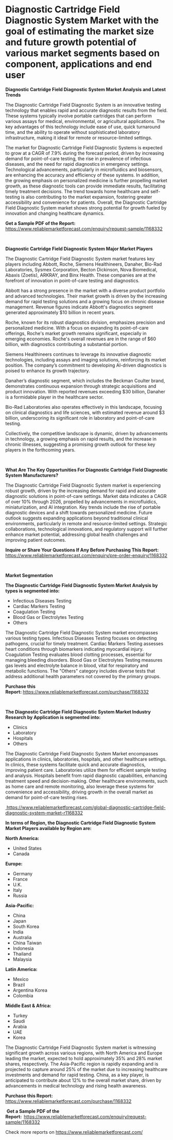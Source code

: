 <p><h1>Diagnostic Cartridge Field Diagnostic System Market with the goal of estimating the market size and future growth potential of various market segments based on component, applications and end user</h1></p><p><strong>Diagnostic Cartridge Field Diagnostic System Market Analysis and Latest Trends</strong></p>
<p><p>The Diagnostic Cartridge Field Diagnostic System is an innovative testing technology that enables rapid and accurate diagnostic results from the field. These systems typically involve portable cartridges that can perform various assays for medical, environmental, or agricultural applications. The key advantages of this technology include ease of use, quick turnaround time, and the ability to operate without sophisticated laboratory infrastructure, making it ideal for remote or resource-limited settings.</p><p>The market for Diagnostic Cartridge Field Diagnostic Systems is expected to grow at a CAGR of 7.9% during the forecast period, driven by increasing demand for point-of-care testing, the rise in prevalence of infectious diseases, and the need for rapid diagnostics in emergency settings. Technological advancements, particularly in microfluidics and biosensors, are enhancing the accuracy and efficiency of these systems. In addition, the growing emphasis on personalized medicine is further propelling market growth, as these diagnostic tools can provide immediate results, facilitating timely treatment decisions. The trend towards home healthcare and self-testing is also contributing to the market expansion, fostering greater accessibility and convenience for patients. Overall, the Diagnostic Cartridge Field Diagnostic System market shows strong potential for growth fueled by innovation and changing healthcare dynamics.</p></p>
<p><strong>Get a Sample PDF of the Report:&nbsp;</strong> <a href="https://www.reliablemarketforecast.com/enquiry/request-sample/1168332?utm_campaign=2479&utm_medium=2&utm_source=Github&utm_content=ia&utm_term=29032025&utm_id=diagnostic-cartridge-field-diagnostic-system">https://www.reliablemarketforecast.com/enquiry/request-sample/1168332</a></p>
<p>&nbsp;</p>
<p><strong>Diagnostic Cartridge Field Diagnostic System Major Market Players</strong></p>
<p><p>The Diagnostic Cartridge Field Diagnostic System market features key players including Abbott, Roche, Siemens Healthineers, Danaher, Bio-Rad Laboratories, Sysmex Corporation, Becton Dickinson, Nova Biomedical, Abaxis (Zoetis), ARKRAY, and Binx Health. These companies are at the forefront of innovation in point-of-care testing and diagnostics.</p><p>Abbott has a strong presence in the market with a diverse product portfolio and advanced technologies. Their market growth is driven by the increasing demand for rapid testing solutions and a growing focus on chronic disease management. Revenue figures indicate Abbott's diagnostics segment generated approximately $10 billion in recent years.</p><p>Roche, known for its robust diagnostics division, emphasizes precision and personalized medicine. With a focus on expanding its point-of-care offerings, Roche's market growth remains significant, especially in emerging economies. Roche's overall revenues are in the range of $60 billion, with diagnostics contributing a substantial portion.</p><p>Siemens Healthineers continues to leverage its innovative diagnostic technologies, including assays and imaging solutions, reinforcing its market position. The company’s commitment to developing AI-driven diagnostics is poised to enhance its growth trajectory.</p><p>Danaher’s diagnostic segment, which includes the Beckman Coulter brand, demonstrates continuous expansion through strategic acquisitions and product innovation. With reported revenues exceeding $30 billion, Danaher is a formidable player in the healthcare sector.</p><p>Bio-Rad Laboratories also operates effectively in this landscape, focusing on clinical diagnostics and life sciences, with estimated revenue around $3 billion, underscoring its significant role in laboratory and point-of-care testing.</p><p>Collectively, the competitive landscape is dynamic, driven by advancements in technology, a growing emphasis on rapid results, and the increase in chronic illnesses, suggesting a promising growth outlook for these key players in the forthcoming years.</p></p>
<p>&nbsp;</p>
<p><strong>What Are The Key Opportunities For Diagnostic Cartridge Field Diagnostic System Manufacturers?</strong></p>
<p><p>The Diagnostic Cartridge Field Diagnostic System market is experiencing robust growth, driven by the increasing demand for rapid and accurate diagnostic solutions in point-of-care settings. Market data indicates a CAGR of over 10% through 2026, propelled by advancements in microfluidics, miniaturization, and AI integration. Key trends include the rise of portable diagnostic devices and a shift towards personalized medicine. Future outlook suggests expanding applications beyond traditional clinical environments, particularly in remote and resource-limited settings. Strategic collaborations, technological innovations, and regulatory support will further enhance market potential, addressing global health challenges and improving patient outcomes.</p></p>
<p><strong>Inquire or Share Your Questions If Any Before Purchasing This Report:</strong> <a href="https://www.reliablemarketforecast.com/enquiry/pre-order-enquiry/1168332?utm_campaign=2479&utm_medium=2&utm_source=Github&utm_content=ia&utm_term=29032025&utm_id=diagnostic-cartridge-field-diagnostic-system">https://www.reliablemarketforecast.com/enquiry/pre-order-enquiry/1168332</a></p>
<p>&nbsp;</p>
<p><strong>Market Segmentation</strong></p>
<p><strong>The Diagnostic Cartridge Field Diagnostic System Market Analysis by types is segmented into:</strong></p>
<p><ul><li>Infectious Diseases Testing</li><li>Cardiac Markers Testing</li><li>Coagulation Testing</li><li>Blood Gas or Electrolytes Testing</li><li>Others</li></ul></p>
<p><p>The Diagnostic Cartridge Field Diagnostic System market encompasses various testing types. Infectious Diseases Testing focuses on detecting pathogens, crucial for timely treatment. Cardiac Markers Testing assesses heart conditions through biomarkers indicating myocardial injury. Coagulation Testing evaluates blood clotting processes, essential for managing bleeding disorders. Blood Gas or Electrolytes Testing measures gas levels and electrolyte balance in blood, vital for respiratory and metabolic functions. The "Others" category includes diverse tests that address additional health parameters not covered by the primary groups.</p></p>
<p><strong>Purchase this Report:&nbsp;</strong><a href="https://www.reliablemarketforecast.com/purchase/1168332?utm_campaign=2479&utm_medium=2&utm_source=Github&utm_content=ia&utm_term=29032025&utm_id=diagnostic-cartridge-field-diagnostic-system">https://www.reliablemarketforecast.com/purchase/1168332</a></p>
<p>&nbsp;</p>
<p><strong>The Diagnostic Cartridge Field Diagnostic System Market Industry Research by Application is segmented into:</strong></p>
<p><ul><li>Clinics</li><li>Laboratory</li><li>Hospitals</li><li>Others</li></ul></p>
<p><p>The Diagnostic Cartridge Field Diagnostic System Market encompasses applications in clinics, laboratories, hospitals, and other healthcare settings. In clinics, these systems facilitate quick and accurate diagnostics, improving patient care. Laboratories utilize them for efficient sample testing and analysis. Hospitals benefit from rapid diagnostic capabilities, enhancing treatment speed and decision-making. Other healthcare environments, such as home care and remote monitoring, also leverage these systems for convenience and accessibility, driving growth in the overall market as demand for point-of-care testing rises.</p></p>
<p><a href="https://www.reliablemarketforecast.com/global-diagnostic-cartridge-field-diagnostic-system-market-r1168332?utm_campaign=2479&utm_medium=2&utm_source=Github&utm_content=ia&utm_term=29032025&utm_id=diagnostic-cartridge-field-diagnostic-system">&nbsp;https://www.reliablemarketforecast.com/global-diagnostic-cartridge-field-diagnostic-system-market-r1168332</a></p>
<p><strong>In terms of Region, the Diagnostic Cartridge Field Diagnostic System Market Players available by Region are:</strong></p>
<p>
    <p> <strong> North America: </strong>
        <ul>
            <li>United States</li>
            <li>Canada</li>
        </ul>
        </p> 
    <p> <strong> Europe: </strong>
        <ul>
            <li>Germany</li>
            <li>France</li>
            <li>U.K.</li>
            <li>Italy</li>
            <li>Russia</li>
        </ul>
        </p> 
    <p> <strong> Asia-Pacific: </strong>
        <ul>
            <li>China</li>
            <li>Japan</li>
            <li>South Korea</li>
            <li>India</li>
            <li>Australia</li>
            <li>China Taiwan</li>
            <li>Indonesia</li>
            <li>Thailand</li>
            <li>Malaysia</li>
        </ul>
        </p> 
    <p> <strong> Latin America: </strong>
        <ul>
            <li>Mexico</li>
            <li>Brazil</li>
            <li>Argentina Korea</li>
            <li>Colombia</li>
        </ul>
        </p> 
    <p> <strong> Middle East & Africa: </strong>
        <ul>
            <li>Turkey</li>
            <li>Saudi</li>
            <li>Arabia</li>
            <li>UAE</li>
            <li>Korea</li>
        </ul>
    </p>
    </p>
<p><p>The Diagnostic Cartridge Field Diagnostic System market is witnessing significant growth across various regions, with North America and Europe leading the market, expected to hold approximately 35% and 28% market shares, respectively. The Asia-Pacific region is rapidly expanding and is projected to capture around 25% of the market due to increasing healthcare investments and demand for rapid testing. China, as a key player, is anticipated to contribute about 12% to the overall market share, driven by advancements in medical technology and rising health awareness.</p></p>
<p><strong>Purchase this Report: </strong><a href="https://www.reliablemarketforecast.com/purchase/1168332?utm_campaign=2479&utm_medium=2&utm_source=Github&utm_content=ia&utm_term=29032025&utm_id=diagnostic-cartridge-field-diagnostic-system">https://www.reliablemarketforecast.com/purchase/1168332</a></p>
<p>&nbsp;<strong>Get a Sample PDF of the Report:&nbsp;&nbsp;</strong><a href="https://www.reliablemarketforecast.com/enquiry/request-sample/1168332?utm_campaign=2479&utm_medium=2&utm_source=Github&utm_content=ia&utm_term=29032025&utm_id=diagnostic-cartridge-field-diagnostic-system">https://www.reliablemarketforecast.com/enquiry/request-sample/1168332</a></p>
<p><strong></strong></p>
<p>Check more reports on <a href="https://www.reliablemarketforecast.com/?utm_campaign=2479&utm_medium=2&utm_source=Github&utm_content=ia&utm_term=29032025&utm_id=diagnostic-cartridge-field-diagnostic-system">https://www.reliablemarketforecast.com/</a></p>